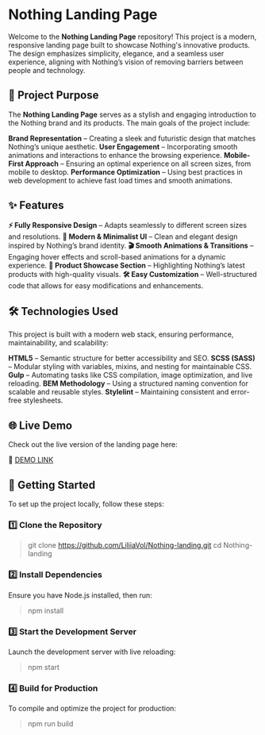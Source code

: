 # Nothing Landing Page

Welcome to the **Nothing Landing Page** repository! This project is a modern, responsive landing page built to showcase Nothing's innovative products. The design emphasizes simplicity, elegance, and a seamless user experience, aligning with Nothing’s vision of removing barriers between people and technology.

## 🚀 Project Purpose
The **Nothing Landing Page** serves as a stylish and engaging introduction to the Nothing brand and its products. The main goals of the project include:

**Brand Representation** – Creating a sleek and futuristic design that matches Nothing’s unique aesthetic.
**User Engagement** – Incorporating smooth animations and interactions to enhance the browsing experience.
**Mobile-First Approach** – Ensuring an optimal experience on all screen sizes, from mobile to desktop.
**Performance Optimization** – Using best practices in web development to achieve fast load times and smooth animations.

## ✨ Features
**⚡ Fully Responsive Design** – Adapts seamlessly to different screen sizes and resolutions.
**🎨 Modern & Minimalist UI** – Clean and elegant design inspired by Nothing’s brand identity.
**🎬 Smooth Animations & Transitions** – Engaging hover effects and scroll-based animations for a dynamic experience.
**🛒 Product Showcase Section** – Highlighting Nothing’s latest products with high-quality visuals.
**🛠️ Easy Customization** – Well-structured code that allows for easy modifications and enhancements.

## 🛠️ Technologies Used
This project is built with a modern web stack, ensuring performance, maintainability, and scalability:

**HTML5** – Semantic structure for better accessibility and SEO.
**SCSS (SASS)** – Modular styling with variables, mixins, and nesting for maintainable CSS.
**Gulp** – Automating tasks like CSS compilation, image optimization, and live reloading.
**BEM Methodology** – Using a structured naming convention for scalable and reusable styles.
**Stylelint** – Maintaining consistent and error-free stylesheets.

## 🌐 Live Demo
Check out the live version of the landing page here:

🔗 [DEMO LINK](https://LiliiaVol.github.io/Nothing-landing/)

## 🚀 Getting Started
To set up the project locally, follow these steps:

### 1️⃣ Clone the Repository
>git clone https://github.com/LiliiaVol/Nothing-landing.git
>cd Nothing-landing
### 2️⃣ Install Dependencies
Ensure you have Node.js installed, then run:
>npm install
### 3️⃣ Start the Development Server
Launch the development server with live reloading:
>npm start
### 4️⃣ Build for Production
To compile and optimize the project for production:
>npm run build
